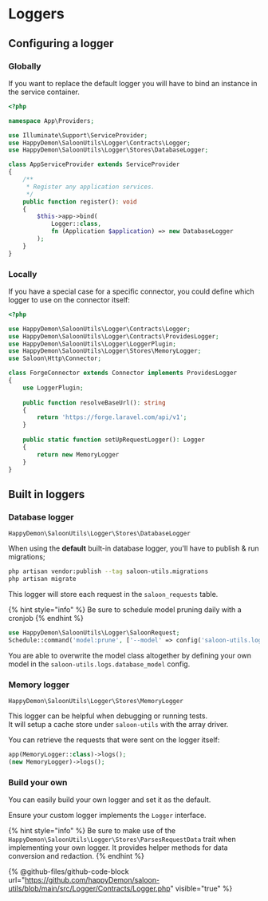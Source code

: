# Loggers

## Configuring a logger

### Globally

If you want to replace the default logger you will have to bind an instance in the service container.

```php
<?php

namespace App\Providers;

use Illuminate\Support\ServiceProvider;
use HappyDemon\SaloonUtils\Logger\Contracts\Logger;
use HappyDemon\SaloonUtils\Logger\Stores\DatabaseLogger;

class AppServiceProvider extends ServiceProvider
{
    /**
     * Register any application services.
     */
    public function register(): void
    {
        $this->app->bind(
            Logger::class, 
            fn (Application $application) => new DatabaseLogger
        );
    }
}

```

### Locally

If you have a special case for a specific connector, you could define which logger to use on the connector itself:

```php
<?php

use HappyDemon\SaloonUtils\Logger\Contracts\Logger;
use HappyDemon\SaloonUtils\Logger\Contracts\ProvidesLogger;
use HappyDemon\SaloonUtils\Logger\LoggerPlugin;
use HappyDemon\SaloonUtils\Logger\Stores\MemoryLogger;
use Saloon\Http\Connector;

class ForgeConnector extends Connector implements ProvidesLogger
{
    use LoggerPlugin;
    
    public function resolveBaseUrl(): string
    {
        return 'https://forge.laravel.com/api/v1';
    }
    
    public static function setUpRequestLogger(): Logger
    {
        return new MemoryLogger
    }
}
```

## Built in loggers

### Database logger

```
HappyDemon\SaloonUtils\Logger\Stores\DatabaseLogger
```

When using the **default** built-in database logger, you'll have to publish & run migrations;

```bash
php artisan vendor:publish --tag saloon-utils.migrations
php artisan migrate
```

This logger will store each request in the `saloon_requests` table.

{% hint style="info" %}
Be sure to schedule model pruning daily with a cronjob
{% endhint %}

```php
use HappyDemon\SaloonUtils\Logger\SaloonRequest;
Schedule::command('model:prune', ['--model' => config('saloon-utils.logs.database_model')])->daily();
```

You are able to overwrite the model class altogether by defining your own model in the `saloon-utils.logs.database_model`  config.

### Memory logger

```
HappyDemon\SaloonUtils\Logger\Stores\MemoryLogger
```

This logger can be helpful when debugging or running tests.\
It will setup a cache store under `saloon-utils` with the array driver.

You can retrieve the requests that were sent on the logger itself:

```php
app(MemoryLogger::class)->logs();
(new MemoryLogger)->logs();
```

### Build your own

You can easily build your own logger and set it as the default.

Ensure your custom logger implements the `Logger` interface.

{% hint style="info" %}
Be sure to make use of the `HappyDemon\SaloonUtils\Logger\Stores\ParsesRequestData` trait when implementing your own logger. It provides helper methods for data conversion and redaction.
{% endhint %}

{% @github-files/github-code-block url="https://github.com/happyDemon/saloon-utils/blob/main/src/Logger/Contracts/Logger.php" visible="true" %}
